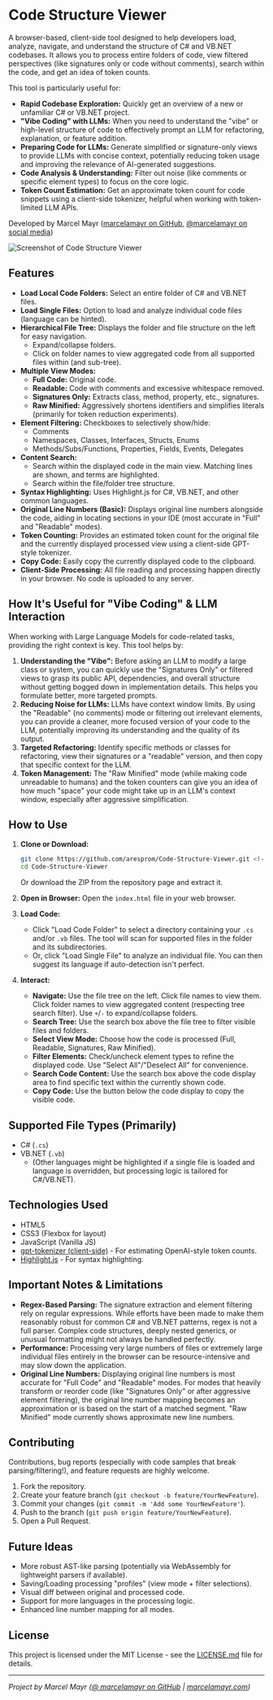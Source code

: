 # Code Structure Viewer

A browser-based, client-side tool designed to help developers load, analyze, navigate, and understand the structure of C# and VB.NET codebases. It allows you to process entire folders of code, view filtered perspectives (like signatures only or code without comments), search within the code, and get an idea of token counts.

This tool is particularly useful for:
*   **Rapid Codebase Exploration:** Quickly get an overview of a new or unfamiliar C# or VB.NET project.
*   **"Vibe Coding" with LLMs:** When you need to understand the "vibe" or high-level structure of code to effectively prompt an LLM for refactoring, explanation, or feature addition.
*   **Preparing Code for LLMs:** Generate simplified or signature-only views to provide LLMs with concise context, potentially reducing token usage and improving the relevance of AI-generated suggestions.
*   **Code Analysis & Understanding:** Filter out noise (like comments or specific element types) to focus on the core logic.
*   **Token Count Estimation:** Get an approximate token count for code snippets using a client-side tokenizer, helpful when working with token-limited LLM APIs.

Developed by Marcel Mayr ([marcelamayr on GitHub](https://github.com/marcelamayr), [@marcelamayr on social media](https://marcelamayr.com))

<!--
Take a screenshot of the application and replace 'placeholder_screenshot.png'.
You can drag and drop the image into the GitHub editor when editing this README.
Example: ![Screenshot of Code Structure Viewer](code-structure-viewer-screenshot.png)
-->
![Screenshot of Code Structure Viewer](placeholder_screenshot.png)

## Features

*   **Load Local Code Folders:** Select an entire folder of C# and VB.NET files.
*   **Load Single Files:** Option to load and analyze individual code files (language can be hinted).
*   **Hierarchical File Tree:** Displays the folder and file structure on the left for easy navigation.
    *   Expand/collapse folders.
    *   Click on folder names to view aggregated code from all supported files within (and sub-tree).
*   **Multiple View Modes:**
    *   **Full Code:** Original code.
    *   **Readable:** Code with comments and excessive whitespace removed.
    *   **Signatures Only:** Extracts class, method, property, etc., signatures.
    *   **Raw Minified:** Aggressively shortens identifiers and simplifies literals (primarily for token reduction experiments).
*   **Element Filtering:** Checkboxes to selectively show/hide:
    *   Comments
    *   Namespaces, Classes, Interfaces, Structs, Enums
    *   Methods/Subs/Functions, Properties, Fields, Events, Delegates
*   **Content Search:**
    *   Search within the displayed code in the main view. Matching lines are shown, and terms are highlighted.
    *   Search within the file/folder tree structure.
*   **Syntax Highlighting:** Uses Highlight.js for C#, VB.NET, and other common languages.
*   **Original Line Numbers (Basic):** Displays original line numbers alongside the code, aiding in locating sections in your IDE (most accurate in "Full" and "Readable" modes).
*   **Token Counting:** Provides an estimated token count for the original file and the currently displayed processed view using a client-side GPT-style tokenizer.
*   **Copy Code:** Easily copy the currently displayed code to the clipboard.
*   **Client-Side Processing:** All file reading and processing happen directly in your browser. No code is uploaded to any server.

## How It's Useful for "Vibe Coding" & LLM Interaction

When working with Large Language Models for code-related tasks, providing the right context is key. This tool helps by:

1.  **Understanding the "Vibe":** Before asking an LLM to modify a large class or system, you can quickly use the "Signatures Only" or filtered views to grasp its public API, dependencies, and overall structure without getting bogged down in implementation details. This helps you formulate better, more targeted prompts.
2.  **Reducing Noise for LLMs:** LLMs have context window limits. By using the "Readable" (no comments) mode or filtering out irrelevant elements, you can provide a cleaner, more focused version of your code to the LLM, potentially improving its understanding and the quality of its output.
3.  **Targeted Refactoring:** Identify specific methods or classes for refactoring, view their signatures or a "readable" version, and then copy that specific context for the LLM.
4.  **Token Management:** The "Raw Minified" mode (while making code unreadable to humans) and the token counters can give you an idea of how much "space" your code might take up in an LLM's context window, especially after aggressive simplification.

## How to Use

1.  **Clone or Download:**
    ```bash
    git clone https://github.com/aresprom/Code-Structure-Viewer.git <!-- Replace with your actual repo URL -->
    cd Code-Structure-Viewer
    ```
    Or download the ZIP from the repository page and extract it.

2.  **Open in Browser:**
    Open the `index.html` file in your web browser.

3.  **Load Code:**
    *   Click "Load Code Folder" to select a directory containing your `.cs` and/or `.vb` files. The tool will scan for supported files in the folder and its subdirectories.
    *   Or, click "Load Single File" to analyze an individual file. You can then suggest its language if auto-detection isn't perfect.

4.  **Interact:**
    *   **Navigate:** Use the file tree on the left. Click file names to view them. Click folder names to view aggregated content (respecting tree search filter). Use `+`/`-` to expand/collapse folders.
    *   **Search Tree:** Use the search box above the file tree to filter visible files and folders.
    *   **Select View Mode:** Choose how the code is processed (Full, Readable, Signatures, Raw Minified).
    *   **Filter Elements:** Check/uncheck element types to refine the displayed code. Use "Select All"/"Deselect All" for convenience.
    *   **Search Code Content:** Use the search box above the code display area to find specific text within the currently shown code.
    *   **Copy Code:** Use the button below the code display to copy the visible code.

## Supported File Types (Primarily)

*   C# (`.cs`)
*   VB.NET (`.vb`)
    *   (Other languages might be highlighted if a single file is loaded and language is overridden, but processing logic is tailored for C#/VB.NET).

## Technologies Used

*   HTML5
*   CSS3 (Flexbox for layout)
*   JavaScript (Vanilla JS)
*   [gpt-tokenizer (client-side)](https://github.com/dqbd/gpt-tokenizer) - For estimating OpenAI-style token counts.
*   [Highlight.js](https://highlightjs.org/) - For syntax highlighting.

## Important Notes & Limitations

*   **Regex-Based Parsing:** The signature extraction and element filtering rely on regular expressions. While efforts have been made to make them reasonably robust for common C# and VB.NET patterns, regex is not a full parser. Complex code structures, deeply nested generics, or unusual formatting might not always be handled perfectly.
*   **Performance:** Processing very large numbers of files or extremely large individual files entirely in the browser can be resource-intensive and may slow down the application.
*   **Original Line Numbers:** Displaying original line numbers is most accurate for "Full Code" and "Readable" modes. For modes that heavily transform or reorder code (like "Signatures Only" or after aggressive element filtering), the original line number mapping becomes an approximation or is based on the start of a matched segment. "Raw Minified" mode currently shows approximate new line numbers.

## Contributing

Contributions, bug reports (especially with code samples that break parsing/filtering!), and feature requests are highly welcome.
1.  Fork the repository.
2.  Create your feature branch (`git checkout -b feature/YourNewFeature`).
3.  Commit your changes (`git commit -m 'Add some YourNewFeature'`).
4.  Push to the branch (`git push origin feature/YourNewFeature`).
5.  Open a Pull Request.

## Future Ideas

*   More robust AST-like parsing (potentially via WebAssembly for lightweight parsers if available).
*   Saving/Loading processing "profiles" (view mode + filter selections).
*   Visual diff between original and processed code.
*   Support for more languages in the processing logic.
*   Enhanced line number mapping for all modes.

## License

This project is licensed under the MIT License - see the [LICENSE.md](LICENSE.md) file for details.

---

*Project by Marcel Mayr ([@ marcelamayr on GitHub](https://github.com/marcelamayr) | [marcelamayr.com](https://marcelamayr.com))*